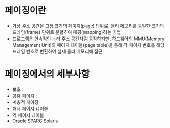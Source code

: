 # 페이징이란
- 가상 주소 공간을 고정 크기의 페이지(page) 단위로, 물리 메모리를 동일한 크기의 프레임(frame) 단위로 분할하여 매핑(mapping)하는 기법
- 프로그램은 연속적인 논리 주소 공간처럼 동작하지만, 하드웨어의 MMU(Memory Management Unit)와 페이지 테이블(page table)을 통해 각 페이지 번호를 해당 프레임 번호로 변환하여 실제 물리 메모리에 접근

# 페이징에서의 세부사항
* 보호 : 
* 공유 페이지 :
* 계층적 페이징
* 해시 페이지 테이블
* 역 페이지 테이블
* Oracle SPARC Solaris